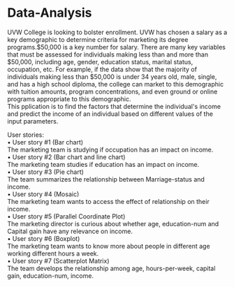# Data-Analysis  
UVW College is looking to bolster enrollment. UVW has chosen a salary as a key demographic to determine criteria for marketing its degree programs.$50,000 is a key number for salary. There are many key variables that must be assessed for individuals making less than and more than $50,000, including age, gender, education status, marital status, occupation, etc.
For example, if the data show that the majority of individuals making less than $50,000 is under 34 years old, male, single, and has a high school diploma, the college can market to this demographic with tuition amounts, program concentrations, and even ground or online programs appropriate to this demographic.  
This pplication is to find the factors that determine the individual's income and predict the income of an individual based on different values of the input parameters.  
 
User stories:  
•	User story #1 (Bar chart)  
The marketing team is studying if occupation has an impact on income.  
•	User story #2 (Bar chart and line chart)  
The marketing team studies if education has an impact on income.  
•	User story #3 (Pie chart)  
The team summarizes the relationship between Marriage-status and income.   
•	User story #4 (Mosaic)  
The marketing team wants to access the effect of relationship on their income.  
•	User story #5 (Parallel Coordinate Plot)  
The marketing director is curious about whether age, education-num and Capital gain have any relevance on income.   
•	User story #6 (Boxplot)  
The marketing team wants to know more about people in different age working different hours a week.   
•	User story #7 (Scatterplot Matrix)  
The team develops the relationship among age, hours-per-week, capital gain, education-num, income.  


